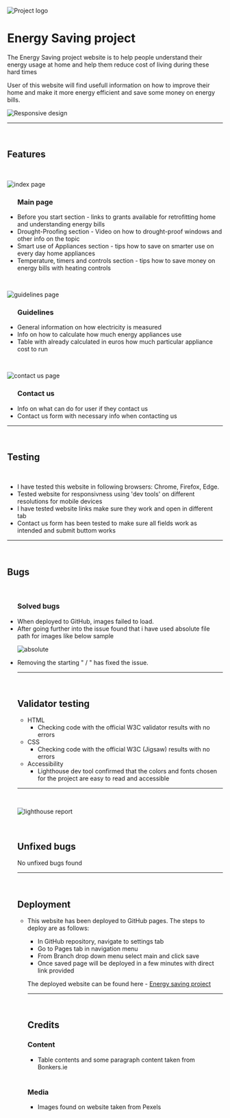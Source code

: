 ![Project logo](assets/readmeimages/logoforreadme.png) 
<h1>Energy Saving project</h1>

<p>The Energy Saving project website is to help people understand their energy usage at home and help them reduce cost of living during these hard times</p>
<p>User of this website will find usefull information on how to improve their home and make it more energy efficient and save some money on energy bills.</p>

![Responsive design](assets/readmeimages/responsivedesign.jpg)

<hr>
<br>

<h2>Features</h2>

<br>

![index page](assets/readmeimages/indexpage.jpg)

<ul><h3>Main page</h3>
<li>Before you start section - links to grants available for retrofitting home and understanding energy bills</li>
<li>Drought-Proofing section - Video on how to drought-proof windows and other info on the topic</li>
<li>Smart use of Appliances section - tips how to save on smarter use on every day home appliances</li>
<li>Temperature, timers and controls section - tips how to save money on energy bills with heating controls</li>
</ul>

<br>

![guidelines page](assets/readmeimages/guidelinespage.jpg)

<ul><h3>Guidelines</h3>

<li>General information on how electricity is measured</li>
<li>Info on how to calculate how much energy appliances use</li>
<li>Table with already calculated in euros how much particular appliance cost to run</li>
</ul>

<br>

![contact us page](assets/readmeimages/contactuspage.jpg)

<ul><h3>Contact us</h3>
<li>Info on what can do for user if they contact us</li>
<li>Contact us form with necessary info when contacting us</li>
</ul>

<hr>
<br>

<h2>Testing</h2>

<br>

<ul>
<li>I have tested this website in following browsers: Chrome, Firefox, Edge.</li>
<li>Tested website for responsivness using 'dev tools' on different resolutions for mobile devices</li>
<li>I have tested website links make sure they work and open in different tab</li>
<li>Contact us form has been tested to make sure all fields work as intended and submit buttom works</li>
</ul>

<hr>
<br>

<h2>Bugs</h2>

<br>

<ul><h3>Solved bugs</h3>
<li>When deployed to GitHub, images failed to load.</li>
<li>After going further into the issue found that i have used absolute file path for images like below sample </li>

![absolute](assets/readmeimages/absolutefilepath.jpg)
<li>Removing the starting " / " has fixed the issue.</li>

<hr>
<br>

<h2>Validator testing</h2>
<ul>
<li>HTML
<ul>
<li>Checking code with the official W3C validator results with no errors</li>
</ul>
<li>CSS
<ul>
<li>Checking code with the official W3C (Jigsaw) results with no errors</li>
</ul>
<li>Accessibility
<ul>
<li>Lighthouse dev tool confirmed that the colors and fonts chosen for the project are easy to read and accessible
</ul>
</ul>

<hr>
<br>

![lighthouse report](assets/readmeimages/guidelineslighthouse.jpg)

<br>


<h2>Unfixed bugs</h2>

No unfixed bugs found

<hr>
<br>

<h2>Deployment</h2>

<ul>
<li>This website has been deployed to GitHub pages. The steps to deploy are as follows:</li>
<ul>
<li>In GitHub repository, navigate to settings tab</li>
<li>Go to Pages tab in navigation menu</li>
<li>From Branch drop down menu select main and click save</li>
<li>Once saved page will be deployed in a few minutes with direct link provided</li>
</ul>

The deployed website can be found here - <a href="https://marcialas.github.io/energy-saving/">Energy saving project</a>


<hr>
<br>

<h2>Credits</h2>

<h3>Content</h3>
<ul>
<li>Table contents and some paragraph content taken from Bonkers.ie</li>
</ul>

<br>

<h3>Media</h3>
<ul>
<li>Images found on website taken from Pexels</li>
</ul>